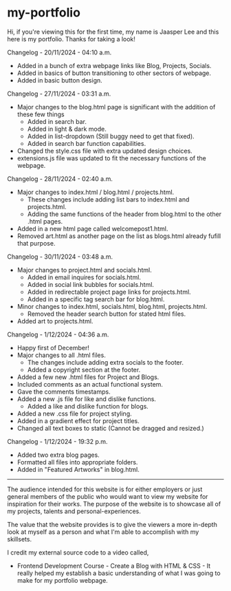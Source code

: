 # my-portfolio
Hi, if you're viewing this for the first time, my name is Jaasper Lee and this here is my portfolio. Thanks for taking a look!

Changelog - 20/11/2024 - 04:10 a.m.
- Added in a bunch of extra webpage links like Blog, Projects, Socials.
- Added in basics of button transitioning to other sectors of webpage.
- Added in basic button design.

Changelog - 27/11/2024 - 03:31 a.m.
- Major changes to the blog.html page is significant with the addition of these few things
    - Added in search bar.
    - Added in light & dark mode.
    - Added in list-dropdown (Still buggy need to get that fixed).
    - Added in search bar function capabilities.
- Changed the style.css file with extra updated design choices.
- extensions.js file was updated to fit the necessary functions of the webpage.

Changelog - 28/11/2024 - 02:40 a.m.
- Major changes to index.html / blog.html / projects.html.
    - These changes include adding list bars to index.html and projects.html.
    - Adding the same functions of the header from blog.html to the other .html pages.
- Added in a new html page called welcomepost1.html.
- Removed art.html as another page on the list as blogs.html already fufill that purpose.

Changelog - 30/11/2024 - 03:48 a.m.
- Major changes to project.html and socials.html.
    - Added in email inquires for socials.html.
    - Added in social link bubbles for socials.html.
    - Added in redirectable project page links for projects.html.
    - Added in a specific tag search bar for blog.html.
- Minor changes to index.html, socials.html, blog.html, projects.html.
    - Removed the header search button for stated html files.
- Added art to projects.html.

Changelog - 1/12/2024 - 04:36 a.m.
- Happy first of December!
- Major changes to all .html files.
    - The changes include adding extra socials to the footer.
    - Added a copyright section at the footer.
- Added a few new .html files for Project and Blogs.
- Included comments as an actual functional system.
- Gave the comments timestamps.
- Added a new .js file for like and dislike functions.
    - Added a like and dislike function for blogs.
- Added a new .css file for project styling.
- Added in a gradient effect for project titles.
- Changed all text boxes to static (Cannot be dragged and resized.)

Changelog - 1/12/2024 - 19:32 p.m.
- Added two extra blog pages.
- Formatted all files into appropriate folders.
- Added in "Featured Artworks" in blog.html.

---------------------------------------------------------------

The audience intended for this website is for either employers or just general members of the public who would want to view my website for inspiration for their works. The purpose of the website is to showcase all of my projects, talents and personal-experiences.

The value that the website provides is to give the viewers a more in-depth look at myself as a person and what I'm able to accomplish with my skillsets.

I credit my external source code to a video called,
- Frontend Development Course - Create a Blog with HTML & CSS -
It really helped my establish a basic understanding of what I was going to make for my portfolio webpage.